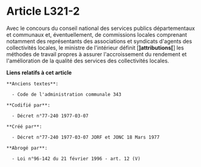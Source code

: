 # Article L321-2

Avec le concours du conseil national des services publics départementaux et communaux et, éventuellement, de commissions
locales comprenant notamment des représentants des associations et syndicats d'agents des collectivités locales, le ministre
de l'intérieur définit [**]attributions[**] les méthodes de travail propres à assurer l'accroissement du rendement et
l'amélioration de la qualité des services des collectivités locales.

**Liens relatifs à cet article**

	**Anciens textes**:

	  - Code de l'administration communale 343

	**Codifié par**:

	  - Décret n°77-240 1977-03-07

	**Créé par**:

	  - Décret n°77-240 1977-03-07 JORF et JONC 18 Mars 1977

	**Abrogé par**:

	  - Loi n°96-142 du 21 février 1996 - art. 12 (V)
